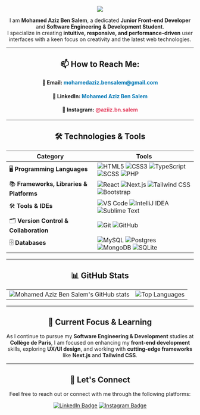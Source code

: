 

<div align="center">

<p align="center" >       
<img src="https://readme-typing-svg.herokuapp.com/?lines=Hello,+World+!&center=true&size=30">    
  </p>     

I am **Mohamed Aziz Ben Salem**, a dedicated **Junior Front-end Developer** and **Software Engineering & Development Student**.  
I specialize in creating **intuitive, responsive, and performance-driven** user interfaces with a keen focus on creativity and the latest web technologies.

---

## 📫 How to Reach Me:

<div style="text-align: center;">
  <h4>💌 Email: <a href="mailto:mohamedaziz.bensalem@gmail.com" style="text-decoration: none; color: #0077B5;">mohamedaziz.bensalem@gmail.com</a></h4>
  <h4>🔗 LinkedIn: <a href="https://www.linkedin.com/in/mohamed-aziz-ben-salem-301b93255/" style="text-decoration: none; color: #0077B5;">Mohamed Aziz Ben Salem</a></h4>
  <h4>📸 Instagram: <a href="https://www.instagram.com/aziiz.bn.salem/" style="text-decoration: none; color: #E4405F;">@aziiz.bn.salem</a></h4>
</div>

---



## 🛠️ Technologies & Tools

| Category                           | Tools                                                                                                                                  |
|------------------------------------|----------------------------------------------------------------------------------------------------------------------------------------|
| 🖥️ **Programming Languages**       | ![HTML5](https://img.shields.io/badge/html5-%23E34F26.svg?style=for-the-badge&logo=html5&logoColor=white)  ![CSS3](https://img.shields.io/badge/css3-%231572B6.svg?style=for-the-badge&logo=css3&logoColor=white)  ![TypeScript](https://img.shields.io/badge/typescript-%23007ACC.svg?style=for-the-badge&logo=typescript&logoColor=white)  ![SCSS](https://img.shields.io/badge/scss-%23CC6699.svg?style=for-the-badge&logo=sass&logoColor=white)  ![PHP](https://img.shields.io/badge/php-%23777BB4.svg?style=for-the-badge&logo=php&logoColor=white) |
| 📚 **Frameworks, Libraries & Platforms** | ![React](https://img.shields.io/badge/react-%2361DAFB.svg?style=for-the-badge&logo=react&logoColor=white)  ![Next.js](https://img.shields.io/badge/next.js-%23000000.svg?style=for-the-badge&logo=nextdotjs&logoColor=white)  ![Tailwind CSS](https://img.shields.io/badge/tailwindcss-%2338B2AC.svg?style=for-the-badge&logo=tailwind-css&logoColor=white)  ![Bootstrap](https://img.shields.io/badge/bootstrap-%23563D7C.svg?style=for-the-badge&logo=bootstrap&logoColor=white) |
| 🛠️ **Tools & IDEs**               | ![VS Code](https://img.shields.io/badge/VisualStudioCode-0078d7.svg?style=for-the-badge&logo=visual-studio-code&logoColor=white)  ![IntelliJ IDEA](https://img.shields.io/badge/IntelliJIDEA-000000.svg?style=for-the-badge&logo=intellij-idea&logoColor=white)  ![Sublime Text](https://img.shields.io/badge/sublime_text-%23575757.svg?style=for-the-badge&logo=sublime-text&logoColor=important) |
| 🗂️ **Version Control & Collaboration** | ![Git](https://img.shields.io/badge/git-%23F05033.svg?style=for-the-badge&logo=git&logoColor=white)  ![GitHub](https://img.shields.io/badge/github-%23121011.svg?style=for-the-badge&logo=github&logoColor=white) |
| 🗄️ **Databases**                  | ![MySQL](https://img.shields.io/badge/mysql-%2300f.svg?style=for-the-badge&logo=mysql&logoColor=white)  ![Postgres](https://img.shields.io/badge/postgres-%23316192.svg?style=for-the-badge&logo=postgresql&logoColor=white)  ![MongoDB](https://img.shields.io/badge/MongoDB-%234ea94b.svg?style=for-the-badge&logo=mongodb&logoColor=white)  ![SQLite](https://img.shields.io/badge/sqlite-%2307405e.svg?style=for-the-badge&logo=sqlite&logoColor=white) |

---

## 📊 GitHub Stats

<!-- GitHub Stats in a Table -->
<table>
  <tr>
    <td>
      <img src="https://github-readme-stats.vercel.app/api?username=AziizBnSalem&show_icons=true&count_private=true&theme=merko" alt="Mohamed Aziz Ben Salem's GitHub stats" style="max-width: 400px;"/>
    </td>
    <td>
      <img src="https://github-readme-stats.vercel.app/api/top-langs/?username=AziizBnSalem&layout=compact&langs_count=8&theme=merko" alt="Top Languages" style="max-width: 400px;"/>
    </td>
  </tr>
</table>

---

## 💼 Current Focus & Learning
As I continue to pursue my **Software Engineering & Development** studies at **Collège de Paris**, I am focused on enhancing my **front-end development** skills, exploring **UX/UI design**, and working with **cutting-edge frameworks** like **Next.js** and **Tailwind CSS**.

---

## 🙌 Let's Connect

Feel free to reach out or connect with me through the following platforms:

 [![LinkedIn Badge](https://img.shields.io/badge/LinkedIn-0077B5?style=for-the-badge&logo=linkedin&logoColor=white)](https://www.linkedin.com/in/mohamed-aziz-ben-salem-301b93255/)
 [![Instagram Badge](https://img.shields.io/badge/Instagram-E4405F?style=for-the-badge&logo=instagram&logoColor=white)](https://www.instagram.com/aziiz.bn.salem/)

</div>

